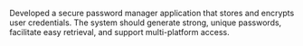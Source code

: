 Developed a secure password manager application that stores and encrypts user credentials. The system should generate strong, unique passwords, facilitate easy retrieval, and support multi-platform access.
